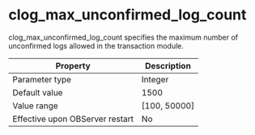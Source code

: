 clog_max_unconfirmed_log_count 
===================================================

clog_max_unconfirmed_log_count specifies the maximum number of unconfirmed logs allowed in the transaction module. 


|          **Property**           | **Description** |
|---------------------------------|-----------------|
| Parameter type                  | Integer         |
| Default value                   | 1500            |
| Value range                     | \[100, 50000\]  |
| Effective upon OBServer restart | No              |



